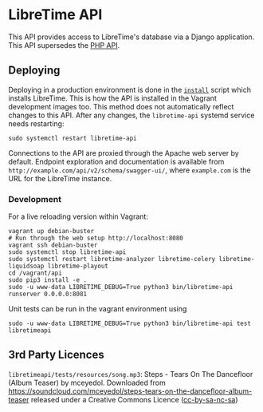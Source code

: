 # LibreTime API

This API provides access to LibreTime's database via a Django application. This
API supersedes the [PHP API](../legacy/application/controllers/ApiController.php).

## Deploying

Deploying in a production environment is done in the [`install`](../install)
script which installs LibreTime. This is how the API is installed in the Vagrant
development images too. This method does not automatically reflect changes to
this API. After any changes, the `libretime-api` systemd service needs
restarting:

    sudo systemctl restart libretime-api

Connections to the API are proxied through the Apache web server by default.
Endpoint exploration and documentation is available from
`http://example.com/api/v2/schema/swagger-ui/`, where `example.com` is the URL
for the LibreTime instance.

### Development

For a live reloading version within Vagrant:

```
vagrant up debian-buster
# Run through the web setup http://localhost:8080
vagrant ssh debian-buster
sudo systemctl stop libretime-api
sudo systemctl restart libretime-analyzer libretime-celery libretime-liquidsoap libretime-playout
cd /vagrant/api
sudo pip3 install -e .
sudo -u www-data LIBRETIME_DEBUG=True python3 bin/libretime-api runserver 0.0.0.0:8081
```

Unit tests can be run in the vagrant environment using

```
sudo -u www-data LIBRETIME_DEBUG=True python3 bin/libretime-api test libretimeapi
```

## 3rd Party Licences

`libretimeapi/tests/resources/song.mp3`: Steps - Tears On The Dancefloor (Album
Teaser) by mceyedol. Downloaded from
https://soundcloud.com/mceyedol/steps-tears-on-the-dancefloor-album-teaser
released under a Creative Commons Licence
([cc-by-sa-nc-sa](https://creativecommons.org/licenses/by-nc-sa/3.0/))
